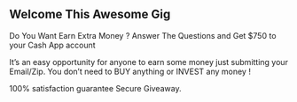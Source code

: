 ## Welcome This Awesome Gig

Do You Want Earn Extra Money ?
Answer The Questions and Get $750 to your Cash App account

<center><div id="interact-6052867dcfc2f40017b35acc"></div><script>var app_6052867dcfc2f40017b35acc;(function(d, t){var s=d.createElement(t),options={"appId":"6052867dcfc2f40017b35acc","width":"800","height":"800","async":true,"host":"quiz.tryinteract.com","no_cover":true,"redirect_host":true, "footer":"show"};s.src='https://i.tryinteract.com/embed/app.js';s.onload=s.onreadystatechange=function(){var rs=this.readyState;if(rs)if(rs!='complete')if(rs!='loaded')return;try{app_6052867dcfc2f40017b35acc=new InteractApp();app_6052867dcfc2f40017b35acc.initialize(options);app_6052867dcfc2f40017b35acc.display();}catch(e){}};var scr=d.getElementsByTagName(t)[0],par=scr.parentNode;par.insertBefore(s,scr);})(document,'script');</script></center>

It’s an easy opportunity for anyone to earn some money just submitting your Email/Zip. You don’t need to BUY anything or INVEST any money !

100% satisfaction guarantee Secure Giveaway.

